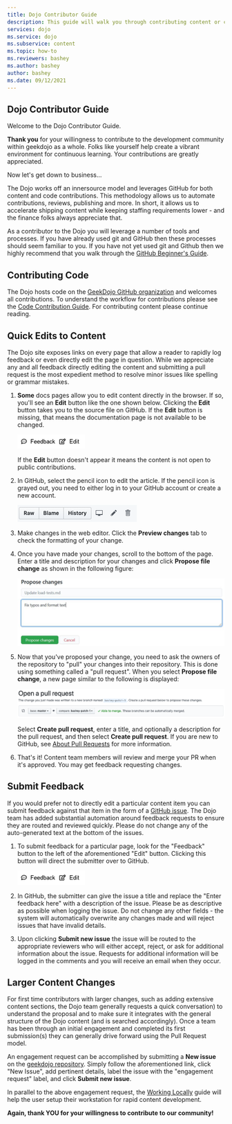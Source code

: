 ```yaml
---
title: Dojo Contributor Guide
description: This guide will walk you through contributing content or code to the Dojo including setting up your local environment.
services: dojo
ms.service: dojo
ms.subservice: content
ms.topic: how-to
ms.reviewers: bashey
ms.author: bashey
author: bashey
ms.date: 09/12/2021
---
```


## Dojo Contributor Guide

Welcome to the Dojo Contributor Guide.

**Thank you** for your willingness to contribute to the development community within geekdojo as a whole. Folks like yourself help create a vibrant environment for continuous learning. Your contributions are greatly appreciated.

Now let's get down to business...

The Dojo works off an innersource model and leverages GitHub for both content and code contributions. This methodology allows us to automate contributions, reviews, publishing and more. In short, it allows us to accelerate shipping content while keeping staffing requirements lower - and the finance folks always appreciate that.

As a contributor to the Dojo you will leverage a number of tools and processes. If you have already used git and GitHub then these processes should seem familiar to you. If you have not yet used git and Github then we highly recommend that you walk through the [GitHub Beginner's Guide](https://guides.github.com/activities/hello-world/).

## Contributing Code

The Dojo hosts code on the [GeekDojo GitHub organization](https://github.com/geekdojo-ofc) and welcomes all contributions. To understand the workflow for contributions please see the [Code Contribution Guide](contribute-code.md). For contributing content please continue reading.

## Quick Edits to Content

The Dojo site exposes links on every page that allow a reader to rapidly log feedback or even directly edit the page in question. While we appreciate any and all feedback directly editing the content and submitting a pull request is the most expedient method to resolve minor issues like spelling or grammar mistakes.

1. **Some** docs pages allow you to edit content directly in the browser. If so, you'll see an **Edit** button like the one shown below. Clicking the **Edit** button takes you to the source file on GitHub. If the **Edit** button is missing, that means the documentation page is not available to be changed.

   ![Location of the Edit link](./media/feedback-edit.png)

   If the **Edit** button doesn't appear it means the content is not open to public contributions.

2. In GitHub, select the pencil icon to edit the article. If the pencil icon is grayed out, you need to either log in to your GitHub account or create a new account.

   ![Location of the pencil icon](./media/github-pencil.png)

3. Make changes in the web editor. Click the **Preview changes** tab to check the formatting of your change.

4. Once you have made your changes, scroll to the bottom of the page. Enter a title and description for your changes and click **Propose file change** as shown in the following figure:

   ![Propose file change](./media/submit-pull-request.png)

5. Now that you've proposed your change, you need to ask the owners of the repository to "pull" your changes into their repository. This is done using something called a "pull request". When you select **Propose file change**, a new page similar to the following is displayed:

   ![create pull request](media/create-pull-request.png)

   Select **Create pull request**, enter a title, and optionally a description for the pull request, and then select **Create pull request**. If you are new to GitHub, see [About Pull Requests](https://help.github.com/en/articles/about-pull-requests) for more information.

6. That's it! Content team members will review and merge your PR when it's approved. You may get feedback requesting changes.

## Submit Feedback

If you would prefer not to directly edit a particular content item you can submit feedback against that item in the form of a [GitHub issue](https://guides.github.com/features/issues/). The Dojo team has added substantial automation around feedback requests to ensure they are routed and reviewed quickly. Please do not change any of the auto-generated text at the bottom of the issues.

1. To submit feedback for a particular page, look for the "Feedback" button to the left of the aforementioned "Edit" button. Clicking this button will direct the submitter over to GitHub. 

   ![Location of the Edit link](./media/feedback-edit.png)

2. In GitHub, the submitter can give the issue a title and replace the "Enter feedback here" with a description of the issue. Please be as descriptive as possible when logging the issue. Do not change any other fields - the system will automatically overwrite any changes made and will reject issues that have invalid details.

3. Upon clicking **Submit new issue** the issue will be routed to the appropriate reviewers who will either accept, reject, or ask for additional information about the issue. Requests for additional information will be logged in the comments and you will receive an email when they occur.

## Larger Content Changes

For first time contributors with larger changes, such as adding extensive content sections, the Dojo team generally requests a quick conversation) to understand the proposal and to make sure it integrates with the general structure of the Dojo content (and is searched accordingly). Once a team has been through an initial engagement and completed its first submission(s) they can generally drive forward using the Pull Request model.

An engagement request can be accomplished by submitting a **New issue** on the [geekdojo repository](https://github.com/geekdojo-ofc/geekdojo-com/issues). Simply follow the aforementioned link, click "New Issue", add pertinent details, label the issue with the "engagement request" label, and click **Submit new issue**.

In parallel to the above engagement request, the [Working Locally](working-locally.md) guide will help the user setup their workstation for rapid content development.

**Again, thank YOU for your willingness to contribute to our community!**
